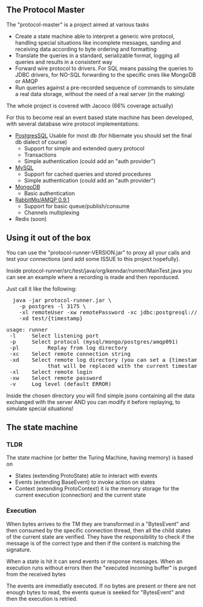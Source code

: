 ## The Protocol Master

The "protocol-master" is a project aimed at various tasks

* Create a state machine able to interpret a generic wire protocol, handling
  special situations like incomplete messages, sanding and receiving data according
  to byte ordering and formatting
* Translate the queries in a standard, serializable format, logging all queries
  and results in a consistent way
* Forward wire protocol to drivers. For SQL means passing the queries to JDBC drivers,
  for NO-SQL forwarding to the specific ones like MongoDB or AMQP
* Run queries against a pre-recorded sequence of commands to simulate a real data
  storage, without the need of a real server (in the making)

The whole project is covered with Jacoco (66% coverage actually)

For this to become real an event based state machine has been developed, with
several database wire protocol implementations:

* [PostgresSQL](protocol-postgres/README.md)  Usable for most db (for hibernate you should set the final db dialect of
  course)
    * Support for simple and extended query protocol
    * Transactions
    * Simple authentication (could add an "auth provider")
* [MySQL](protocol-mysql/README.md)
    * Support for cached queries and stored procedures
    * Simple authentication (could add an "auth provider")
* [MongoDB](protocol-mongo/README.md)
    * Basic authentication
* [RabbitMq/AMQP 0.9.1](protocol-amqp-091/README.md) 
    * Support for basic queue/publish/consume
    * Channels multiplexing 
* Redis (soon)

## Using it out of the box

You can use the "protocol-runner-VERSION.jar" to proxy all your calls and test your
connections (and add some ISSUE to this project hopefully).

Inside protocol-runner/src/test/java/org/kenndar/runner/MainTest.java you can see
an example where a recording is made and then reporduced.

Just call it like the following:

<pre>
  java -jar protocol-runner.jar \
    -p postgres -l 3175 \
    -xl remoteUser -xw remotePassword -xc jdbc:postgresql://remoteDb/test \
    -xd test/{timestamp}
</pre>

<pre>
usage: runner
 -l <arg>    Select listening port
 -p <arg>    Select protocol (mysql/mongo/postgres/amqp091)
 -pl         Replay from log directory
 -xc <arg>   Select remote connection string
 -xd <arg>   Select remote log directory (you can set a {timestamp} value
             that will be replaced with the current timestamp)
 -xl <arg>   Select remote login
 -xw <arg>   Select remote password
 -v  <arg>   Log level (default ERROR)
</pre>

Inside the chosen directory you will find simple jsons containing all the data exchanged
with the server AND you can modify it before replaying, to simulate special situations!

## The state machine

### TLDR

The state machine (or better the Turing Machine, having memory) is based on

* States (extending ProtoState) able to interact with events
* Events (extending BaseEvent) to invoke action on states
* Context (extending ProtoContext) it is the memory storage for the current
  execution (connection) and the current state

### Execution

When bytes arrives to the TM they are transformed in a "BytesEvent" and then
consumed by the specific connection thread, then all the child states of the current
state are verified. They have the responsibility to check if the message is of the
correct type and then if the content is matching the signature.

When a state is hit it can send events or response messages. When an execution runs
without errors then the "executed incoming buffer" is purged from the received bytes

The events are immediatly executed. If no bytes are present or there are not enough
bytes to read, the events queue is seeked for "BytesEvent" and then the execution is
retried.

